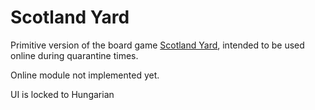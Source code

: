 # Scotland Yard

Primitive version of the board game [Scotland Yard](https://boardgamegeek.com/boardgame/438/scotland-yard), intended to be used online during quarantine times.

Online module not implemented yet.

UI is locked to Hungarian
